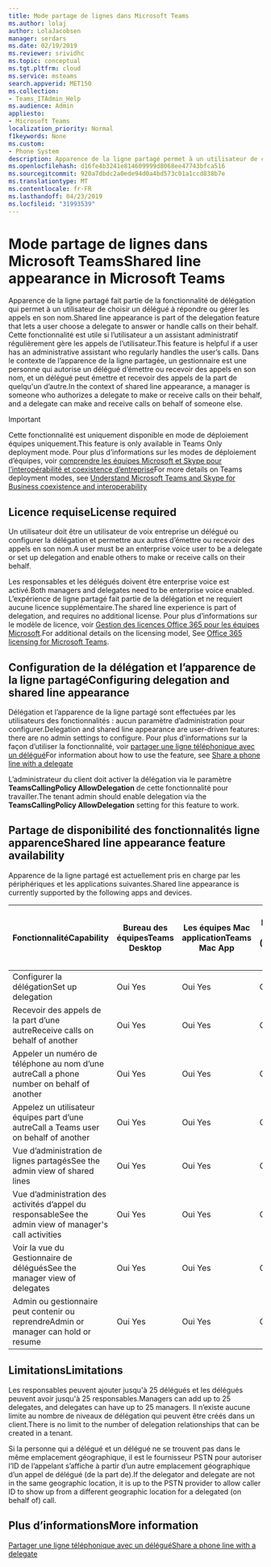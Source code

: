 ```yaml
---
title: Mode partage de lignes dans Microsoft Teams
ms.author: lolaj
author: LolaJacobsen
manager: serdars
ms.date: 02/19/2019
ms.reviewer: srividhc
ms.topic: conceptual
ms.tgt.pltfrm: cloud
ms.service: msteams
search.appverid: MET150
ms.collection:
- Teams_ITAdmin_Help
ms.audience: Admin
appliesto:
- Microsoft Teams
localization_priority: Normal
f1keywords: None
ms.custom:
- Phone System
description: Apparence de la ligne partagé permet à un utilisateur de choisir un délégué à répondre ou gérer les appels en son nom.
ms.openlocfilehash: d16fe4b3241e814609999d8068ee47743bfca516
ms.sourcegitcommit: 920a7dbdc2a0ede94d0a4bd573c01a1ccd838b7e
ms.translationtype: MT
ms.contentlocale: fr-FR
ms.lasthandoff: 04/23/2019
ms.locfileid: "31993539"
---
```

# <a name="shared-line-appearance-in-microsoft-teams"></a><span data-ttu-id="ca2f4-103">Mode partage de lignes dans Microsoft Teams</span><span class="sxs-lookup"><span data-stu-id="ca2f4-103">Shared line appearance in Microsoft Teams</span></span>

<span data-ttu-id="ca2f4-104">Apparence de la ligne partagé fait partie de la fonctionnalité de délégation qui permet à un utilisateur de choisir un délégué à répondre ou gérer les appels en son nom.</span><span class="sxs-lookup"><span data-stu-id="ca2f4-104">Shared line appearance is part of the delegation feature that lets a user choose a delegate to answer or handle calls on their behalf.</span></span> <span data-ttu-id="ca2f4-105">Cette fonctionnalité est utile si l’utilisateur a un assistant administratif régulièrement gère les appels de l’utilisateur.</span><span class="sxs-lookup"><span data-stu-id="ca2f4-105">This feature is helpful if a user has an administrative assistant who regularly handles the user’s calls.</span></span> <span data-ttu-id="ca2f4-106">Dans le contexte de l’apparence de la ligne partagée, un gestionnaire est une personne qui autorise un délégué d’émettre ou recevoir des appels en son nom, et un délégué peut émettre et recevoir des appels de la part de quelqu'un d’autre.</span><span class="sxs-lookup"><span data-stu-id="ca2f4-106">In the context of shared line appearance, a manager is someone who authorizes a delegate to make or receive calls on their behalf, and a delegate can make and receive calls on behalf of someone else.</span></span>

> [!IMPORTANT]
> <span data-ttu-id="ca2f4-107">Cette fonctionnalité est uniquement disponible en mode de déploiement équipes uniquement.</span><span class="sxs-lookup"><span data-stu-id="ca2f4-107">This feature is only available in Teams Only deployment mode.</span></span> <span data-ttu-id="ca2f4-108">Pour plus d’informations sur les modes de déploiement d’équipes, voir [comprendre les équipes Microsoft et Skype pour l’interopérabilité et coexistence d’entreprise](teams-and-skypeforbusiness-coexistence-and-interoperability.md)</span><span class="sxs-lookup"><span data-stu-id="ca2f4-108">For more details on Teams deployment modes, see [Understand Microsoft Teams and Skype for Business coexistence and interoperability](teams-and-skypeforbusiness-coexistence-and-interoperability.md)</span></span>

## <a name="license-required"></a><span data-ttu-id="ca2f4-109">Licence requise</span><span class="sxs-lookup"><span data-stu-id="ca2f4-109">License required</span></span>

<span data-ttu-id="ca2f4-110">Un utilisateur doit être un utilisateur de voix entreprise un délégué ou configurer la délégation et permettre aux autres d’émettre ou recevoir des appels en son nom.</span><span class="sxs-lookup"><span data-stu-id="ca2f4-110">A user must be an enterprise voice user to be a delegate or set up delegation and enable others to make or receive calls on their behalf.</span></span>

<span data-ttu-id="ca2f4-111">Les responsables et les délégués doivent être enterprise voice est activé.</span><span class="sxs-lookup"><span data-stu-id="ca2f4-111">Both managers and delegates need to be enterprise voice enabled.</span></span> <span data-ttu-id="ca2f4-112">L’expérience de ligne partagé fait partie de la délégation et ne requiert aucune licence supplémentaire.</span><span class="sxs-lookup"><span data-stu-id="ca2f4-112">The shared line experience is part of delegation, and requires no additional license.</span></span> <span data-ttu-id="ca2f4-113">Pour plus d’informations sur le modèle de licence, voir [Gestion des licences Office 365 pour les équipes Microsoft](office-365-licensing.md).</span><span class="sxs-lookup"><span data-stu-id="ca2f4-113">For additional details on the licensing model, See [Office 365 licensing for Microsoft Teams](office-365-licensing.md).</span></span>

## <a name="configuring-delegation-and-shared-line-appearance"></a><span data-ttu-id="ca2f4-114">Configuration de la délégation et l’apparence de la ligne partagé</span><span class="sxs-lookup"><span data-stu-id="ca2f4-114">Configuring delegation and shared line appearance</span></span>

<span data-ttu-id="ca2f4-115">Délégation et l’apparence de la ligne partagé sont effectuées par les utilisateurs des fonctionnalités : aucun paramètre d’administration pour configurer.</span><span class="sxs-lookup"><span data-stu-id="ca2f4-115">Delegation and shared line appearance are user-driven features: there are no admin settings to configure.</span></span> <span data-ttu-id="ca2f4-116">Pour plus d’informations sur la façon d’utiliser la fonctionnalité, voir [partager une ligne téléphonique avec un délégué](https://support.office.com/article/share-a-phone-line-with-a-delegate-16307929-a51f-43fc-8323-3b1bf115e5a8)</span><span class="sxs-lookup"><span data-stu-id="ca2f4-116">For information about how to use the feature, see [Share a phone line with a delegate](https://support.office.com/article/share-a-phone-line-with-a-delegate-16307929-a51f-43fc-8323-3b1bf115e5a8)</span></span>

<span data-ttu-id="ca2f4-117">L’administrateur du client doit activer la délégation via le paramètre **TeamsCallingPolicy AllowDelegation** de cette fonctionnalité pour travailler.</span><span class="sxs-lookup"><span data-stu-id="ca2f4-117">The tenant admin should enable delegation via the **TeamsCallingPolicy AllowDelegation** setting for this feature to work.</span></span>

## <a name="shared-line-appearance-feature-availability"></a><span data-ttu-id="ca2f4-118">Partage de disponibilité des fonctionnalités ligne apparence</span><span class="sxs-lookup"><span data-stu-id="ca2f4-118">Shared line appearance feature availability</span></span>

<span data-ttu-id="ca2f4-119">Apparence de la ligne partagé est actuellement pris en charge par les périphériques et les applications suivantes.</span><span class="sxs-lookup"><span data-stu-id="ca2f4-119">Shared line appearance is currently supported by the following apps and devices.</span></span>

| <span data-ttu-id="ca2f4-120">Fonctionnalité</span><span class="sxs-lookup"><span data-stu-id="ca2f4-120">Capability</span></span> | <span data-ttu-id="ca2f4-121">Bureau des équipes</span><span class="sxs-lookup"><span data-stu-id="ca2f4-121">Teams Desktop</span></span> | <span data-ttu-id="ca2f4-122">Les équipes Mac application</span><span class="sxs-lookup"><span data-stu-id="ca2f4-122">Teams Mac App</span></span> | <span data-ttu-id="ca2f4-123">Les équipes Web App (périmètre)</span><span class="sxs-lookup"><span data-stu-id="ca2f4-123">Teams Web App (Edge)</span></span> |<span data-ttu-id="ca2f4-124">Les équipes mobile iOS/Android application</span><span class="sxs-lookup"><span data-stu-id="ca2f4-124">Teams mobile iOS/Android App</span></span> | <span data-ttu-id="ca2f4-125">Téléphone IP d’équipes</span><span class="sxs-lookup"><span data-stu-id="ca2f4-125">Teams IP phone</span></span> |
|------------|---------------|---------------|----------------------|-----------------------------|----------------|
| <span data-ttu-id="ca2f4-126">Configurer la délégation</span><span class="sxs-lookup"><span data-stu-id="ca2f4-126">Set up delegation</span></span> | <span data-ttu-id="ca2f4-127">Oui </span><span class="sxs-lookup"><span data-stu-id="ca2f4-127">Yes</span></span> | <span data-ttu-id="ca2f4-128">Oui </span><span class="sxs-lookup"><span data-stu-id="ca2f4-128">Yes</span></span> | <span data-ttu-id="ca2f4-129">Oui</span><span class="sxs-lookup"><span data-stu-id="ca2f4-129">Yes</span></span> | <span data-ttu-id="ca2f4-130">Non</span><span class="sxs-lookup"><span data-stu-id="ca2f4-130">No</span></span> | <span data-ttu-id="ca2f4-131">Non</span><span class="sxs-lookup"><span data-stu-id="ca2f4-131">No</span></span> |
| <span data-ttu-id="ca2f4-132">Recevoir des appels de la part d’une autre</span><span class="sxs-lookup"><span data-stu-id="ca2f4-132">Receive calls on behalf of another</span></span> | <span data-ttu-id="ca2f4-133">Oui </span><span class="sxs-lookup"><span data-stu-id="ca2f4-133">Yes</span></span> | <span data-ttu-id="ca2f4-134">Oui </span><span class="sxs-lookup"><span data-stu-id="ca2f4-134">Yes</span></span> | <span data-ttu-id="ca2f4-135">Oui </span><span class="sxs-lookup"><span data-stu-id="ca2f4-135">Yes</span></span> | <span data-ttu-id="ca2f4-136">Oui </span><span class="sxs-lookup"><span data-stu-id="ca2f4-136">Yes</span></span> | <span data-ttu-id="ca2f4-137">Oui</span><span class="sxs-lookup"><span data-stu-id="ca2f4-137">Yes</span></span> |
| <span data-ttu-id="ca2f4-138">Appeler un numéro de téléphone au nom d’une autre</span><span class="sxs-lookup"><span data-stu-id="ca2f4-138">Call a phone number on behalf of another</span></span> | <span data-ttu-id="ca2f4-139">Oui </span><span class="sxs-lookup"><span data-stu-id="ca2f4-139">Yes</span></span> | <span data-ttu-id="ca2f4-140">Oui </span><span class="sxs-lookup"><span data-stu-id="ca2f4-140">Yes</span></span> | <span data-ttu-id="ca2f4-141">Oui </span><span class="sxs-lookup"><span data-stu-id="ca2f4-141">Yes</span></span> | <span data-ttu-id="ca2f4-142">Oui </span><span class="sxs-lookup"><span data-stu-id="ca2f4-142">Yes</span></span> | <span data-ttu-id="ca2f4-143">Oui</span><span class="sxs-lookup"><span data-stu-id="ca2f4-143">Yes</span></span> |
| <span data-ttu-id="ca2f4-144">Appelez un utilisateur équipes part d’une autre</span><span class="sxs-lookup"><span data-stu-id="ca2f4-144">Call a Teams user on behalf of another</span></span> | <span data-ttu-id="ca2f4-145">Oui </span><span class="sxs-lookup"><span data-stu-id="ca2f4-145">Yes</span></span> | <span data-ttu-id="ca2f4-146">Oui </span><span class="sxs-lookup"><span data-stu-id="ca2f4-146">Yes</span></span> | <span data-ttu-id="ca2f4-147">Oui </span><span class="sxs-lookup"><span data-stu-id="ca2f4-147">Yes</span></span> | <span data-ttu-id="ca2f4-148">Oui </span><span class="sxs-lookup"><span data-stu-id="ca2f4-148">Yes</span></span> | <span data-ttu-id="ca2f4-149">Oui</span><span class="sxs-lookup"><span data-stu-id="ca2f4-149">Yes</span></span> |
| <span data-ttu-id="ca2f4-150">Vue d’administration de lignes partagés</span><span class="sxs-lookup"><span data-stu-id="ca2f4-150">See the admin view of shared lines</span></span> | <span data-ttu-id="ca2f4-151">Oui </span><span class="sxs-lookup"><span data-stu-id="ca2f4-151">Yes</span></span> | <span data-ttu-id="ca2f4-152">Oui </span><span class="sxs-lookup"><span data-stu-id="ca2f4-152">Yes</span></span> | <span data-ttu-id="ca2f4-153">Oui</span><span class="sxs-lookup"><span data-stu-id="ca2f4-153">Yes</span></span> | <span data-ttu-id="ca2f4-154">Non</span><span class="sxs-lookup"><span data-stu-id="ca2f4-154">No</span></span> | <span data-ttu-id="ca2f4-155">Non</span><span class="sxs-lookup"><span data-stu-id="ca2f4-155">No</span></span> |
| <span data-ttu-id="ca2f4-156">Vue d’administration des activités d’appel du responsable</span><span class="sxs-lookup"><span data-stu-id="ca2f4-156">See the admin view of manager's call activities</span></span> | <span data-ttu-id="ca2f4-157">Oui </span><span class="sxs-lookup"><span data-stu-id="ca2f4-157">Yes</span></span> | <span data-ttu-id="ca2f4-158">Oui </span><span class="sxs-lookup"><span data-stu-id="ca2f4-158">Yes</span></span> | <span data-ttu-id="ca2f4-159">Oui</span><span class="sxs-lookup"><span data-stu-id="ca2f4-159">Yes</span></span> | <span data-ttu-id="ca2f4-160">Non</span><span class="sxs-lookup"><span data-stu-id="ca2f4-160">No</span></span> | <span data-ttu-id="ca2f4-161">Non</span><span class="sxs-lookup"><span data-stu-id="ca2f4-161">No</span></span> |
| <span data-ttu-id="ca2f4-162">Voir la vue du Gestionnaire de délégués</span><span class="sxs-lookup"><span data-stu-id="ca2f4-162">See the manager view of delegates</span></span> | <span data-ttu-id="ca2f4-163">Oui </span><span class="sxs-lookup"><span data-stu-id="ca2f4-163">Yes</span></span> | <span data-ttu-id="ca2f4-164">Oui </span><span class="sxs-lookup"><span data-stu-id="ca2f4-164">Yes</span></span> | <span data-ttu-id="ca2f4-165">Oui</span><span class="sxs-lookup"><span data-stu-id="ca2f4-165">Yes</span></span> | <span data-ttu-id="ca2f4-166">Non</span><span class="sxs-lookup"><span data-stu-id="ca2f4-166">No</span></span> | <span data-ttu-id="ca2f4-167">Non</span><span class="sxs-lookup"><span data-stu-id="ca2f4-167">No</span></span> |
| <span data-ttu-id="ca2f4-168">Admin ou gestionnaire peut contenir ou reprendre</span><span class="sxs-lookup"><span data-stu-id="ca2f4-168">Admin or manager can hold or resume</span></span> | <span data-ttu-id="ca2f4-169">Oui </span><span class="sxs-lookup"><span data-stu-id="ca2f4-169">Yes</span></span> | <span data-ttu-id="ca2f4-170">Oui </span><span class="sxs-lookup"><span data-stu-id="ca2f4-170">Yes</span></span> | <span data-ttu-id="ca2f4-171">Oui</span><span class="sxs-lookup"><span data-stu-id="ca2f4-171">Yes</span></span> | <span data-ttu-id="ca2f4-172">Non</span><span class="sxs-lookup"><span data-stu-id="ca2f4-172">No</span></span> | <span data-ttu-id="ca2f4-173">Non</span><span class="sxs-lookup"><span data-stu-id="ca2f4-173">No</span></span> |

## <a name="limitations"></a><span data-ttu-id="ca2f4-174">Limitations</span><span class="sxs-lookup"><span data-stu-id="ca2f4-174">Limitations</span></span>

<span data-ttu-id="ca2f4-175">Les responsables peuvent ajouter jusqu'à 25 délégués et les délégués peuvent avoir jusqu'à 25 responsables.</span><span class="sxs-lookup"><span data-stu-id="ca2f4-175">Managers can add up to 25 delegates, and delegates can have up to 25 managers.</span></span> <span data-ttu-id="ca2f4-176">Il n’existe aucune limite au nombre de niveaux de délégation qui peuvent être créés dans un client.</span><span class="sxs-lookup"><span data-stu-id="ca2f4-176">There is no limit to the number of delegation relationships that can be created in a tenant.</span></span> 
 
<span data-ttu-id="ca2f4-177">Si la personne qui a délégué et un délégué ne se trouvent pas dans le même emplacement géographique, il est le fournisseur PSTN pour autoriser l’ID de l’appelant s’affiche à partir d’un autre emplacement géographique d’un appel de délégué (de la part de).</span><span class="sxs-lookup"><span data-stu-id="ca2f4-177">If the delegator and delegate are not in the same geographic location, it is up to the PSTN provider to allow caller ID to show up from a different geographic location for a delegated (on behalf of) call.</span></span> 
 
## <a name="more-information"></a><span data-ttu-id="ca2f4-178">Plus d’informations</span><span class="sxs-lookup"><span data-stu-id="ca2f4-178">More information</span></span>

[<span data-ttu-id="ca2f4-179">Partager une ligne téléphonique avec un délégué</span><span class="sxs-lookup"><span data-stu-id="ca2f4-179">Share a phone line with a delegate</span></span>](https://support.office.com/article/share-a-phone-line-with-a-delegate-16307929-a51f-43fc-8323-3b1bf115e5a8)
